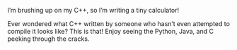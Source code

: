 I’m brushing up on my C++, so I’m writing a tiny calculator!

Ever wondered what C++ written by someone who hasn’t even attempted to compile
it looks like? This is that! Enjoy seeing the Python, Java, and C peeking
through the cracks.
